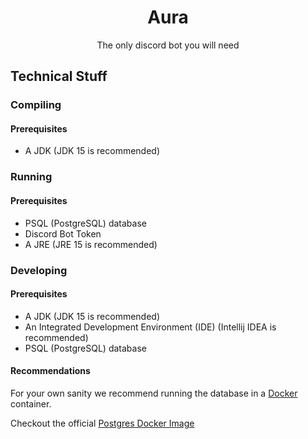 <div align="center">

# Aura

The only discord bot you will need
</div>

## Technical Stuff

### Compiling

#### Prerequisites

- A JDK (JDK 15 is recommended)

### Running

#### Prerequisites

- PSQL (PostgreSQL) database
- Discord Bot Token
- A JRE (JRE 15 is recommended)

### Developing

#### Prerequisites

- A JDK (JDK 15 is recommended)
- An Integrated Development Environment (IDE) (Intellij IDEA is recommended)
- PSQL (PostgreSQL) database

#### Recommendations

For your own sanity we recommend running the database in a [Docker](https://www.docker.com/) container.

Checkout the official [Postgres Docker Image](https://hub.docker.com/_/postgres)